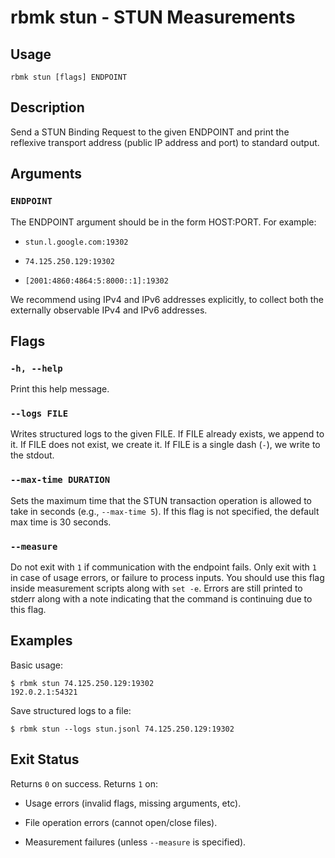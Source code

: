 
# rbmk stun - STUN Measurements

## Usage

```
rbmk stun [flags] ENDPOINT
```

## Description

Send a STUN Binding Request to the given ENDPOINT and print the reflexive
transport address (public IP address and port) to standard output.

## Arguments

### `ENDPOINT`

The ENDPOINT argument should be in the form HOST:PORT. For example:

- `stun.l.google.com:19302`

- `74.125.250.129:19302`

- `[2001:4860:4864:5:8000::1]:19302`

We recommend using IPv4 and IPv6 addresses explicitly, to collect both
the externally observable IPv4 and IPv6 addresses.

## Flags

### `-h, --help`

Print this help message.

### `--logs FILE`

Writes structured logs to the given FILE. If FILE already exists, we
append to it. If FILE does not exist, we create it. If FILE is a single
dash (`-`), we write to the stdout.

### `--max-time DURATION`

Sets the maximum time that the STUN transaction operation is allowed to take
in seconds (e.g., `--max-time 5`). If this flag is not specified, the
default max time is 30 seconds.

### `--measure`

Do not exit with `1` if communication with the endpoint fails. Only exit
with `1` in case of usage errors, or failure to process inputs. You should
use this flag inside measurement scripts along with `set -e`. Errors are
still printed to stderr along with a note indicating that the command is
continuing due to this flag.

## Examples

Basic usage:

```
$ rbmk stun 74.125.250.129:19302
192.0.2.1:54321
```

Save structured logs to a file:

```
$ rbmk stun --logs stun.jsonl 74.125.250.129:19302
```

## Exit Status

Returns `0` on success. Returns `1` on:

- Usage errors (invalid flags, missing arguments, etc).

- File operation errors (cannot open/close files).

- Measurement failures (unless `--measure` is specified).
